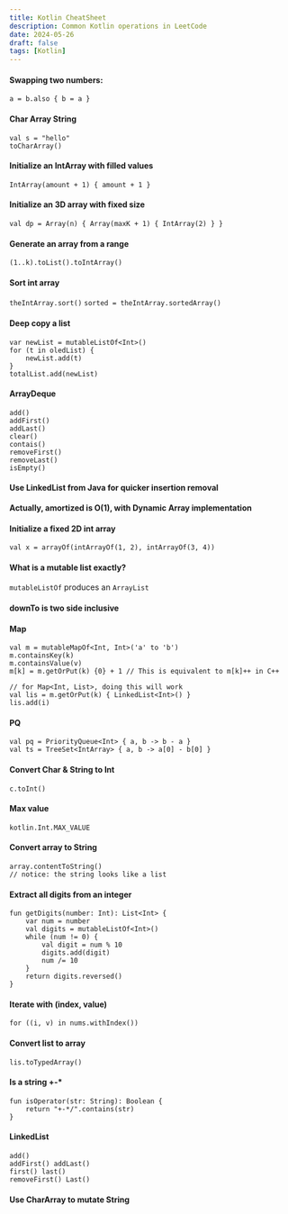 ```yaml
---
title: Kotlin CheatSheet
description: Common Kotlin operations in LeetCode
date: 2024-05-26
draft: false
tags: [Kotlin]
---
```

#### Swapping two numbers:
`a = b.also { b = a }` 
#### Char Array String
```
val s = "hello"
toCharArray()
```
#### Initialize an IntArray with filled values
`IntArray(amount + 1) { amount + 1 }`
#### Initialize an 3D array with fixed size
`val dp = Array(n) { Array(maxK + 1) { IntArray(2) } }`
#### Generate an array from a range
`(1..k).toList().toIntArray()`
#### Sort int array
`theIntArray.sort()`
`sorted = theIntArray.sortedArray()`
#### Deep copy a list
```
var newList = mutableListOf<Int>()
for (t in oledList) {
	newList.add(t)
}
totalList.add(newList)
```
#### ArrayDeque
```
add()
addFirst()
addLast()
clear()
contais()
removeFirst()
removeLast()
isEmpty()
```
#### Use LinkedList from Java for quicker insertion removal
**Actually, amortized is O(1), with Dynamic Array implementation**
#### Initialize a fixed 2D int array
```
val x = arrayOf(intArrayOf(1, 2), intArrayOf(3, 4))
```
#### What is a mutable list exactly?
`mutableListOf` produces an `ArrayList` 
#### downTo is two side inclusive
#### Map
```Kotlin[]
val m = mutableMapOf<Int, Int>('a' to 'b')
m.containsKey(k)
m.containsValue(v)
m[k] = m.getOrPut(k) {0} + 1 // This is equivalent to m[k]++ in C++ 

// for Map<Int, List>, doing this will work
val lis = m.getOrPut(k) { LinkedList<Int>() }
lis.add(i)
```
#### PQ
```Kotlin[]
val pq = PriorityQueue<Int> { a, b -> b - a }
val ts = TreeSet<IntArray> { a, b -> a[0] - b[0] }
```
#### Convert Char & String to Int
```
c.toInt()
```
#### Max value
`kotlin.Int.MAX_VALUE`
#### Convert array to String
```Kotlin[]
array.contentToString()
// notice: the string looks like a list
```
#### Extract all digits from an integer
```Kotlin[]
fun getDigits(number: Int): List<Int> { 
	var num = number 
	val digits = mutableListOf<Int>() 
	while (num != 0) { 
		val digit = num % 10 
		digits.add(digit) 
		num /= 10 
	} 
	return digits.reversed() 
}
```
#### Iterate with (index, value)
`for ((i, v) in nums.withIndex())`
#### Convert list to array
`lis.toTypedArray()`
#### Is a string +-*
```Kotlin[]
fun isOperator(str: String): Boolean {
	return "+-*/".contains(str)
}
```
#### LinkedList
```Kotlin[]
add()
addFirst() addLast()
first() last()
removeFirst() Last()
```
#### Use CharArray to mutate String
